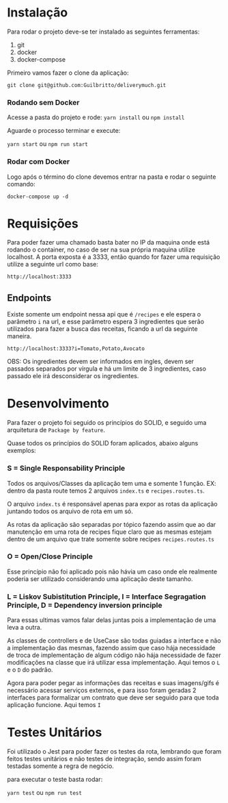 # Instalação

Para rodar o projeto deve-se ter instalado as seguintes ferramentas:

1. git
2. docker
3. docker-compose

Primeiro vamos fazer o clone da aplicação:

`git clone git@github.com:Guilbritto/deliverymuch.git`

### Rodando sem Docker
Acesse a pasta do projeto e rode:
`yarn install` ou `npm install`

Aguarde o processo terminar e execute:

`yarn start` ou  `npm run start`

### Rodar com Docker 
Logo após o término do clone devemos entrar na pasta e rodar o seguinte comando:

`docker-compose up -d`

# Requisições

Para poder fazer uma chamado basta bater no IP da maquina onde está rodando o container, no caso de ser na sua própria maquina utilize localhost. A porta exposta é a 3333, então quando for fazer uma requisição utilize a seguinte url como base:

`http://localhost:3333`

## Endpoints

Existe somente um endpoint nessa api que é `/recipes` e ele espera o parâmetro `i` na url, e esse parâmetro espera 3 ingredientes que serão utilizados para fazer a busca das receitas, ficando a url da seguinte maneira.

`http://localhost:3333?i=Tomato,Potato,Avocato`

OBS: Os ingredientes devem ser informados em ingles, devem ser passados separados por vírgula e há um limite de 3 ingredientes, caso passado ele irá desconsiderar os ingredientes.

# Desenvolvimento

Para fazer o projeto foi seguido os princípios do SOLID, e seguido uma arquitetura de `Package by feature`.

Quase todos os princípios do SOLID foram aplicados, abaixo alguns exemplos:

### S = Single Responsability Principle

Todos os arquivos/Classes da aplicação tem uma e somente 1 função.
EX: dentro da pasta route temos 2 arquivos `index.ts` e `recipes.routes.ts`.

O arquivo `index.ts` é responsável apenas para expor as rotas da aplicação juntando todos os arquivo de rota em um só.

As rotas da aplicação são separadas por tópico fazendo assim que ao dar manutenção em uma rota de recipes fique claro que as mesmas estejam dentro de um arquivo que trate somente sobre recipes `recipes.routes.ts`

### O = Open/Close Principle 

Esse princípio não foi aplicado pois não hávia um caso onde ele realmente poderia ser utilizado considerando uma aplicação deste tamanho.

### L = Liskov Subistitution Principle, I = Interface Segragation Principle, D = Dependency inversion principle

Para essas ultimas vamos falar delas juntas pois a implementação de uma leva a outra.

As classes de controllers e de UseCase são todas guiadas a interface e não a implementação das mesmas, fazendo assim que caso hája necessidade de troca de implementação de algum código não hája necessidade de fazer modificações na classe que irá utilizar essa implementação. Aqui temos o `L` e o `D` do padrão.

Agora para poder pegar as informações das receitas e suas imagens/gifs é necessário acessar serviços externos, e para isso foram geradas 2 interfaces para formalizar um contrato que deve ser seguido para que toda aplicação funcione. Aqui temos `I` 

# Testes Unitários

Foi utilizado o Jest para poder fazer os testes da rota, lembrando que foram feitos testes unitários e não testes de integração, sendo assim foram testadas somente a regra de negócio.

para executar o teste basta rodar: 

`yarn test` ou `npm run test`